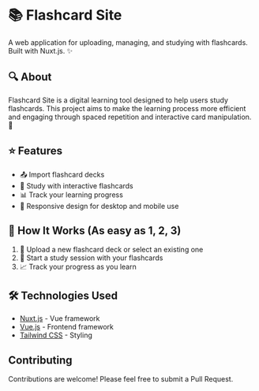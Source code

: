 # 📚 Flashcard Site

A web application for uploading, managing, and studying with flashcards. Built with Nuxt.js. ✨

## 🔍 About

Flashcard Site is a digital learning tool designed to help users study flashcards. This project aims to make the learning process more efficient and engaging through spaced repetition and interactive card manipulation. 🧠

## ⭐ Features

- 📤 Import flashcard decks
- 🔄 Study with interactive flashcards
- 📊 Track your learning progress
- 📱 Responsive design for desktop and mobile use

## 🚀 How It Works (As easy as 1, 2, 3)

1. 📁 Upload a new flashcard deck or select an existing one
2. 🎯 Start a study session with your flashcards
3. 📈 Track your progress as you learn

## 🛠️ Technologies Used

- [Nuxt.js](https://nuxt.com/) - Vue framework
- [Vue.js](https://vuejs.org/) - Frontend framework
- [Tailwind CSS](https://tailwindcss.com/) - Styling

## Contributing

Contributions are welcome! Please feel free to submit a Pull Request.
